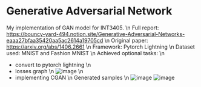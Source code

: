 # Generative Adversarial Network
My implementation of GAN model for INT3405. \n
Full report: https://bouncy-yard-494.notion.site/Generative-Adversarial-Networks-eaaa27bfaa35420aa5ac2614a19705cd \n
Original paper: https://arxiv.org/abs/1406.2661 \n
Framework: Pytorch Lightning \n
Dataset used: MNIST and Fashion MNIST \n
Achieved optional tasks: \n
- convert to pytorch lightning \n
- losses graph \n
![image](https://user-images.githubusercontent.com/63489726/143777336-b67e4626-4f58-459f-b612-144a291f2580.png) \n
- implementing CGAN \n
Generated samples \n
![image](https://user-images.githubusercontent.com/63489726/143777354-71efd42f-bd9d-48e9-9d57-80baf7d04699.png)
![image](https://user-images.githubusercontent.com/63489726/143777373-f724125e-6504-42c9-8f27-ca91f6b3f266.png)

